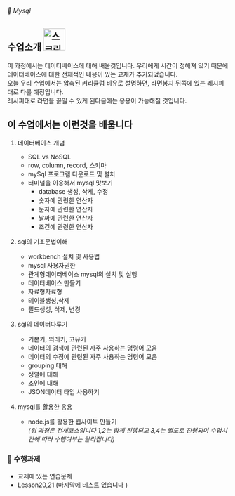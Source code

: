 ###### :cactus:  Mysql

## 수업소개 <img width="50" alt="스크린샷 2023-04-27 오전 10 39 17" src="https://user-images.githubusercontent.com/48478079/234738086-7dd3b0f2-d373-447c-8a81-05dfda134f16.png">

이 과정에서는 데이터베이스에 대해 배울것입니다. 우리에게 시간이 정해져 있기 때문에 데이터베이스에 대한 전체적인 내용이 있는 교재가 추가되었습니다.   
오늘 우리 수업에서는 압축된 커리큘럼 비유로 설명하면, 라면봉지 뒤쪽에 있는 레시피대로 다룰 예정입니다.   
레시피대로 라면을 끓일 수 있게 된다음에는 응용이 가능해질 것입니다.  



## 이 수업에서는 이런것을 배웁니다

1. 데이터베이스 개념
    - SQL vs NoSQL
    - row, column, record, 스키마
    - mySql 프로그램 다운로드 및 설치
    - 터미널을 이용해서 mysql 맛보기
        - database 생성, 삭제, 수정
        - 숫자에 관련한 연산자 
        - 문자에 관련한 연산자
        - 날짜에 관련한 연산자
        - 조건에 관련한 연산자
     
2. sql의 기초문법이해   
    - workbench 설치 및 사용법
    - mysql 사용자권한
    - 관계형데이터베이스 mysql의 설치 및 실행
    - 데이터베이스 만들기
    - 자료형자료형
    - 테이블생성,삭제
    - 필드생성, 삭제, 변경 

2. sql의 데이터다루기   
    - 기본키, 외래키, 고유키
    - 데이터의 검색에 관련된 자주 사용하는 명령어 모음
    - 데이터의 수정에 관련된 자주 사용하는 명령어 모음
    - grouping 대해
    - 정렬에 대해
    - 조인에 대해
    - JSON데이터 타입 사용하기   
3. mysql를 활용한 응용
    - node.js를 활용한 웹사이트 만들기     
*(위 과정은 전체코스입니다 1,2는 함께 진행되고 3,4는 별도로 진행되며 수업시간에 따라 수행여부는 달라집니다)*

### 📝 수행과제  
 - 교제에 있는 연습문제
 - Lesson20,21 (마지막에 테스트 있습니다 )

